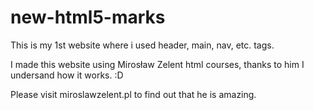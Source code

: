 # new-html5-marks
This is my 1st website where i used header, main, nav, etc. tags.

I made this website using Mirosław Zelent html courses, thanks to him I undersand how it works. :D

Please visit miroslawzelent.pl to find out that he is amazing.
